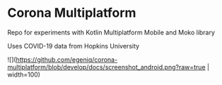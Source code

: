 # Corona Multiplatform

Repo for experiments with Kotlin Multiplatform Mobile and Moko library

Uses COVID-19 data from Hopkins University 

![](https://github.com/egeniq/corona-multiplatform/blob/develop/docs/screenshot_android.png?raw=true | width=100)